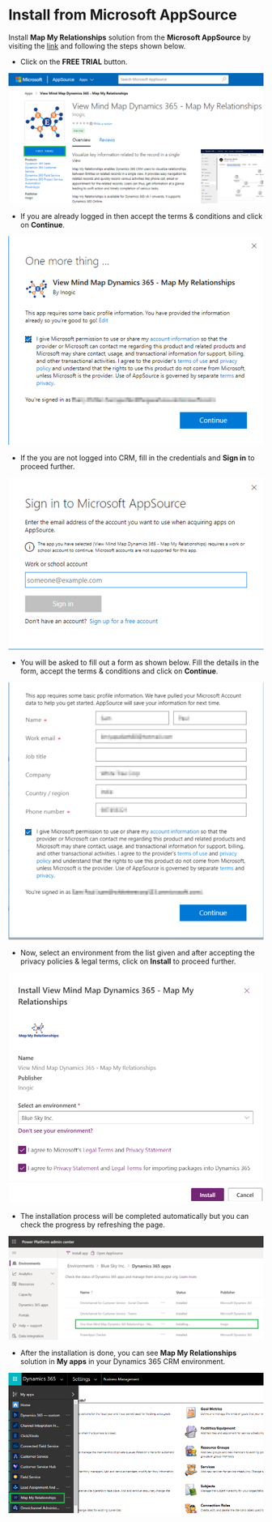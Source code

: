 # Install from Microsoft AppSource

Install **Map My Relationships** solution from the **Microsoft AppSource** by visiting the [link](https://appsource.microsoft.com/en-gb/product/dynamics-365/inogic.view-mind-map-dynamics-365-relationships?tab=Overview) and following the steps shown below.

* Click on the **FREE TRIAL** button.

![](<../../.gitbook/assets/15 (3).png>)

* If you are already logged in then accept the terms & conditions and click on **Continue**.

![](<../../.gitbook/assets/16 (4).png>)

* If the you are not logged into CRM, fill in the credentials and **Sign in** to proceed further.

![](<../../.gitbook/assets/17 (4).png>)

* You will be asked to fill out a form as shown below. Fill the details in the form, accept the terms & conditions and click on **Continue**.

![](<../../.gitbook/assets/SS (1).png>)

* Now, select an environment from the list given and after accepting the privacy policies & legal terms, click on **Install** to proceed further.

![](../../.gitbook/assets/1a.png)

* The installation process will be completed automatically but you can check the progress by refreshing the page.

![](../../.gitbook/assets/2a.png)

* After the installation is done, you can see **Map My Relationships** solution in **My apps** in your Dynamics 365 CRM environment.

![](<../../.gitbook/assets/4 (4).png>)
